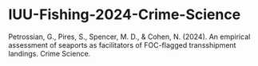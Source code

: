 # IUU-Fishing-2024-Crime-Science
Petrossian, G., Pires, S., Spencer, M. D., &amp; Cohen, N. (2024). An empirical assessment of seaports as facilitators of FOC-flagged transshipment landings. Crime Science.
